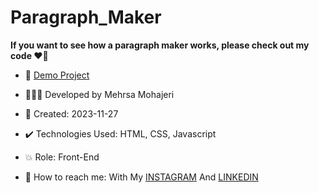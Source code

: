 # Paragraph_Maker

**If you want to see how a paragraph maker works, please check out my code ♥️👀**



- 🔗 [Demo Project](https://mehrsa-mohajeri-developer.github.io/Paragraph_Maker/)
  
- 👩🏻‍💻 Developed by Mehrsa Mohajeri

- 📆 Created: 2023-11-27

- ✔️ Technologies Used: HTML, CSS, Javascript

- 💥 Role: Front-End

- 📲 How to reach me: With My [INSTAGRAM](https://www.instagram.com/mehrsa_mohajeri_developer) And [LINKEDIN](https://www.linkedin.com/in/mehrsa-mohajeri-developer)
  
